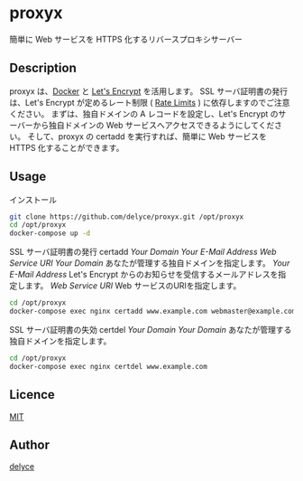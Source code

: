 proxyx
======

簡単に Web サービスを HTTPS 化するリバースプロキシサーバー


## Description

proxyx は、[Docker](https://www.docker.com/) と [Let's Encrypt](https://letsencrypt.org) を活用します。
SSL サーバ証明書の発行は、Let's Encrypt が定めるレート制限 ( [Rate Limits](https://letsencrypt.org/docs/rate-limits/) ) に依存しますのでご注意ください。
まずは、独自ドメインの A レコードを設定し、Let's Encrypt のサーバーから独自ドメインの Web サービスへアクセスできるようにしてください。
そして、proxyx の certadd を実行すれば、簡単に Web サービスを HTTPS 化することができます。

## Usage

インストール

```bash
git clone https://github.com/delyce/proxyx.git /opt/proxyx
cd /opt/proxyx
docker-compose up -d
```

SSL サーバ証明書の発行
certadd *Your Domain* *Your E-Mail Address* *Web Service URI*
*Your Domain*
あなたが管理する独自ドメインを指定します。
*Your E-Mail Address*
Let's Encrypt からのお知らせを受信するメールアドレスを指定します。
*Web Service URI*
Web サービスのURIを指定します。

```bash
cd /opt/proxyx
docker-compose exec nginx certadd www.example.com webmaster@example.com http://localhost:3000
```

SSL サーバ証明書の失効
certdel *Your Domain*
*Your Domain*
あなたが管理する独自ドメインを指定します。

```bash
cd /opt/proxyx
docker-compose exec nginx certdel www.example.com
```

## Licence

[MIT](https://github.com/delyce/LICENCE)

## Author

[delyce](https://github.com/delyce)


